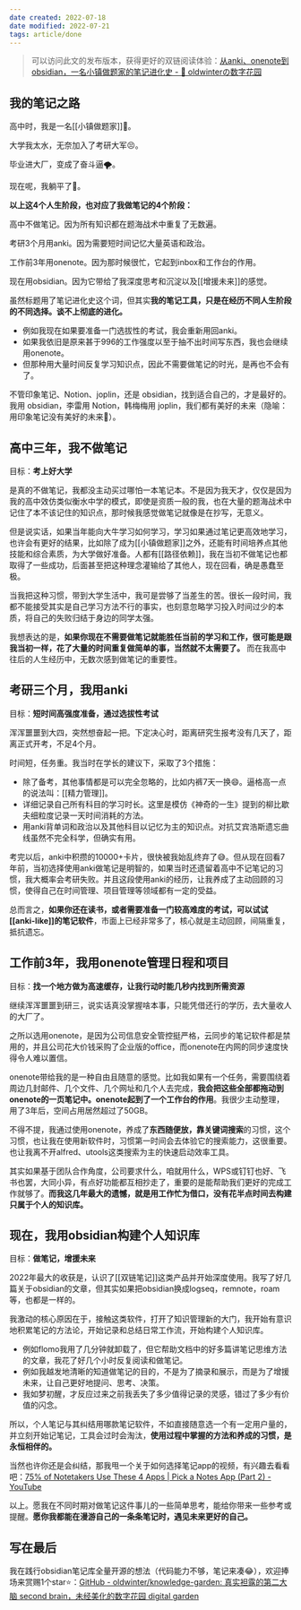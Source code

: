 ```yaml
---
date created: 2022-07-18
date modified: 2022-07-21
tags: article/done
---
```


>可以访问此文的发布版本，获得更好的双链阅读体验：[从anki、onenote到obsidian，一名小镇做题家的笔记进化史 - 🌲 oldwinterの数字花园](https://oldwinter.top/Calendar/%E5%B7%B2%E5%8F%91%E5%B8%83%E6%96%87%E7%AB%A0/%E4%BB%8Eanki%E3%80%81onenote%E5%88%B0obsidian%EF%BC%8C%E4%B8%80%E5%90%8D%E5%B0%8F%E9%95%87%E5%81%9A%E9%A2%98%E5%AE%B6%E7%9A%84%E7%AC%94%E8%AE%B0%E8%BF%9B%E5%8C%96%E5%8F%B2)

## 我的笔记之路

高中时，我是一名[[小镇做题家]]💯。

大学我太水，无奈加入了考研大军😣。

毕业进大厂，变成了奋斗逼🌪。

现在呢，我躺平了🛌。

**以上这4个人生阶段，也对应了我做笔记的4个阶段：**

高中不做笔记。因为所有知识都在题海战术中重复了无数遍。

考研3个月用anki。因为需要短时间记忆大量英语和政治。

工作前3年用onenote。因为那时候很忙，它起到inbox和工作台的作用。

现在用obsidian。因为它带给了我深度思考和沉淀以及[[增援未来]]的感觉。

虽然标题用了笔记进化史这个词，但其实**我的笔记工具，只是在经历不同人生阶段的不同选择。谈不上彻底的进化。** 
- 例如我现在如果要准备一门选拔性的考试，我会重新用回anki。
- 如果我依旧是原来甚于996的工作强度以至于抽不出时间写东西，我也会继续用onenote。
- 但那种用大量时间反复学习知识点，因此不需要做笔记的时光，是再也不会有了。

不管印象笔记、Notion、joplin，还是 obsidian，找到适合自己的，才是最好的。我用 obsidian，李雷用 Notion，韩梅梅用 joplin，我们都有美好的未来（隐喻：用印象笔记没有美好的未来🤪）。

## 高中三年，我不做笔记

目标：**考上好大学**

是真的不做笔记，我都没主动买过哪怕一本笔记本。不是因为我天才，仅仅是因为我的高中效仿类似衡水中学的模式，即使是资质一般的我，也在大量的题海战术中记住了本不该记住的知识点，那时候我感觉做笔记就像是在抄写，无意义。

但是说实话，如果当年能向大牛学习如何学习，学习如果通过笔记更高效地学习，也许会有更好的结果，比如除了成为[[小镇做题家]]之外，还能有时间培养点其他技能和综合素质，为大学做好准备。人都有[[路径依赖]]，我在当初不做笔记也都取得了一些成功，后面甚至把这种理念灌输给了其他人，现在回看，确是愚蠢至极。

当我把这种习惯，带到大学生活中，我可是尝够了当差生的苦。很长一段时间，我都不能接受其实是自己学习方法不行的事实，也刻意忽略学习投入时间过少的本质，将自己的失败归结于身边的同学太强。

我想表达的是，**如果你现在不需要做笔记就能胜任当前的学习和工作，很可能是跟我当初一样，花了大量的时间重复做简单的事，当然就不太需要了。** 而在我高中往后的人生经历中，无数次感到做笔记的重要性。

## 考研三个月，我用anki

目标：**短时间高强度准备，通过选拔性考试**

浑浑噩噩到大四，突然想奋起一把。下定决心时，距离研究生报考没有几天了，距离正式开考，不足4个月。

时间短，任务重。我当时在学长的建议下，采取了3个措施：

- 除了备考，其他事情都是可以完全忽略的，比如内裤7天一换😄。逼格高一点的说法叫：[[精力管理]]。
- 详细记录自己所有科目的学习时长。这里是模仿《神奇的一生》提到的柳比歇夫细粒度记录一天时间消耗的方法。
- 用anki背单词和政治以及其他科目以记忆为主的知识点。对抗艾宾浩斯遗忘曲线虽然不完全科学，但确实有用。

考完以后，anki中积攒的10000+卡片，很快被我始乱终弃了😅。但从现在回看7年前，当初选择使用anki做笔记是明智的，如果当时还遗留着高中不记笔记的习惯，我大概率会考研失败。并且这段使用anki的经历，让我养成了主动回顾的习惯，使得自己在时间管理、项目管理等领域都有一定的受益。

总而言之，**如果你还在读书，或者需要准备一门较高难度的考试，可以试试[[anki-like]]的笔记软件**，市面上已经非常多了，核心就是主动回顾，间隔重复，抵抗遗忘。

## 工作前3年，我用onenote管理日程和项目

目标：**找一个地方做为高速缓存，让我行动时能几秒内找到所需资源**

继续浑浑噩噩到研三，说实话真没掌握啥本事，只能凭借还行的学历，去大量收人的大厂了。

之所以选用onenote，是因为公司信息安全管控挺严格，云同步的笔记软件都是禁用的，并且公司花大价钱采购了企业版的office，而onenote在内网的同步速度快得令人难以置信。

onenote带给我的是一种自由且随意的感觉。比如我如果有一个任务，需要围绕着周边几封邮件、几个文件、几个网址和几个人去完成，**我会把这些全部都拖动到onenote的一页笔记中。onenote起到了一个工作台的作用**。我很少主动整理，用了3年后，空间占用居然超过了50GB。

不得不提，我通过使用onenote，养成了**东西随便放，靠关键词搜索**的习惯，这个习惯，也让我在使用新软件时，习惯第一时间会去体验它的搜索能力，这很重要。也让我离不开alfred、utools这类搜索为主的快速启动效率工具。

其实如果基于团队合作角度，公司要求什么，咱就用什么，WPS或钉钉也好、飞书也罢，大同小异，有点好功能都互相抄走了，重要的是能帮助我们更好的完成工作就够了。**而我这几年最大的遗憾，就是用工作忙为借口，没有花半点时间去构建只属于个人的知识库。**

## 现在，我用obsidian构建个人知识库

目标：**做笔记，增援未来**

2022年最大的收获是，认识了[[双链笔记]]这类产品并开始深度使用。我写了好几篇关于obsidian的文章，但其实如果把obsidian换成logseq，remnote，roam等，也都是一样的。

我激动的核心原因在于，接触这类软件，打开了知识管理新的大门，我开始有意识地积累笔记的方法论，开始记录和总结日常工作流，开始构建个人知识库。

- 例如flomo我用了几分钟就卸载了，但它帮助文档中的好多篇讲笔记思维方法的文章，我花了好几个小时反复阅读和做笔记。
- 例如我越发地清晰的知道做笔记的目的，不是为了摘录和展示，而是为了增援未来，让自己更好地提问、思考、决策。
- 我如梦初醒，才反应过来之前我丢失了多少值得记录的灵感，错过了多少有价值的闪念。

所以，个人笔记与其纠结用哪款笔记软件，不如直接随意选一个有一定用户量的，并立刻开始记笔记，工具会过时会淘汰，**使用过程中掌握的方法和养成的习惯，是永恒相伴的。**

当然也许你还是会纠结，那我甩一个关于如何选择笔记app的视频，有兴趣去看看吧：[75% of Notetakers Use These 4 Apps | Pick a Notes App (Part 2) - YouTube](https://www.youtube.com/watch?v=WTg3fCr1WaY&t=41s)

以上。愿我在不同时期对做笔记这件事儿的一些简单思考，能给你带来一些参考或提醒。**愿你我都能在漫游自己的一条条笔记时，遇见未来更好的自己。**

## 写在最后

我在践行obsidian笔记库全量开源的想法（代码能力不够，笔记来凑😂），欢迎捧场来赏赐1个star⭐️：[GitHub - oldwinter/knowledge-garden: 真实袒露的第二大脑 second brain，未经美化的数字花园 digital garden](https://github.com/oldwinter/knowledge-garden)
